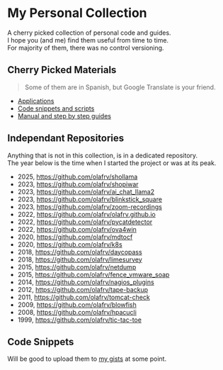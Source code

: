 # My Personal Collection

A cherry picked collection of personal code and guides.\
I hope you (and me) find them useful from time to time.\
For majority of them, there was no control versioning.

## Cherry Picked Materials

> Some of them are in Spanish, but Google Translate is your friend.

* [Applications](./apps/)
* [Code snippets and scripts](./scripts/)
* [Manual and step by step guides](./guides/)

## Independant Repositories

Anything that is not in this collection, is in a dedicated repository.\
The year below is the time when I started the project or was at its peak.

* 2025, https://github.com/olafrv/shollama
* 2023, https://github.com/olafrv/shopiwar
* 2023, https://github.com/olafrv/ai_chat_llama2
* 2023, https://github.com/olafrv/blinkstick_square
* 2023, https://github.com/olafrv/zoom-recordings
* 2022, https://github.com/olafrv/olafrv.github.io
* 2022, https://github.com/olafrv/pycatdetector
* 2022, https://github.com/olafrv/ova4win
* 2020, https://github.com/olafrv/mdtocf
* 2020, https://github.com/olafrv/k8s
* 2018, https://github.com/olafrv/daycopass
* 2018, https://github.com/olafrv/limesurvey
* 2015, https://github.com/olafrv/netdump
* 2015, https://github.com/olafrv/fence_vmware_soap
* 2014, https://github.com/olafrv/nagios_plugins
* 2012, https://github.com/olafrv/tape-backup
* 2011, https://github.com/olafrv/tomcat-check
* 2009, https://github.com/olafrv/blowfish
* 2008, https://github.com/olafrv/hpacucli
* 1999, https://github.com/olafrv/tic-tac-toe

## Code Snippets

Will be good to upload them to [my gists](https://gist.github.com/olafrv) at some point.


